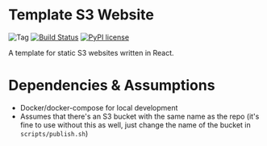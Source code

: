 # Template S3 Website

![Tag](https://img.shields.io/github/v/tag/zack-klein/template-s3-website.svg) [![Build Status](https://travis-ci.com/zack-klein/template-s3-website.svg?branch=master)](https://travis-ci.com/zack-klein/template-s3-website) [![PyPI license](https://img.shields.io/pypi/l/ansicolortags.svg)](https://pypi.python.org/pypi/ansicolortags/)

A template for static S3 websites written in React.

# Dependencies & Assumptions
- Docker/docker-compose for local development
- Assumes that there's an S3 bucket with the same name as the repo (it's fine to use without this as well, just change the name of the bucket in `scripts/publish.sh`)
